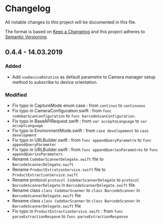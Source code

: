 # Changelog
All notable changes to this project will be documented in this file.

The format is based on [Keep a Changelog](http://keepachangelog.com/en/1.0.0/)
and this project adheres to [Semantic Versioning](http://semver.org/spec/v2.0.0.html).

## 0.4.4 - 14.03.2019
### Added
- Add `useDeviceRotation` as default parametre to Camera manager setup method to subscribe to device orientation.

### Modified
- Fix typo in CaptureMode enum case : from `continus` to `continuous`
- Fix typo in CameraConfiguration.swift : from `func codebarScanConfiguration` to `func barcodeScanConfiguration`.
- Fix typo in BaseAPIRequest.swift : from `var accepteLanguage` to `var acceptLanguage`
- Fix typo in EnvironmentMode.swift : from `case developement` to `case development`
- Fix typo in URLBuilder.swift : from `func appendQueryParametre` to `func appendQueryParameter`
- Fix typo in URLBuilder.swift : from `func appendQueriesParametres` to `func appendQueriesParameters`
- Rename `CodebarScannerDelegate.swift` file to `BarcodeScannerDelegate.swift`
- Rename `ProductExtrationService.swift` file to `ProductExtractionService.swift`
- Rename protocol `protocol CodebarScannerDelegate` to `protocol BarcodeScannerDelegate` in `BarcodeScannerDelegate.swift` file
- Rename class `class CodebarScanner` to `class BarcodeScanner` in `BarcodeScannerDelegate.swift` file
- Rename class `class CodebarScanner` to `class BarcodeScanner` in `BarcodeScannerDelegate.swift` file
- Fix typo in `ProductExtractionService.swift` : from `func parseExtractionRespone` to `func parseExtractionResponse`
